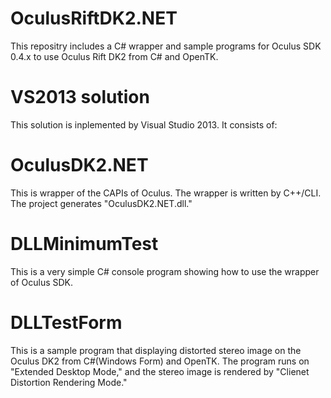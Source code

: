 OculusRiftDK2.NET
=================
This repositry includes a C# wrapper and sample programs for Oculus SDK 0.4.x to use Oculus Rift DK2 from C# and OpenTK.

VS2013 solution
=================
This solution is inplemented by Visual Studio 2013. It consists of:

OculusDK2.NET
=================
This is wrapper of the CAPIs of Oculus. The wrapper is written by C++/CLI. The project generates "OculusDK2.NET.dll."

DLLMinimumTest
=================
This is a very simple C# console program showing how to use the wrapper of Oculus SDK.

DLLTestForm
=================
This is a sample program that displaying distorted stereo image on the Oculus DK2 from C#(Windows Form) and OpenTK. The program runs on "Extended Desktop Mode," and the stereo image is rendered by "Clienet Distortion Rendering Mode." 
